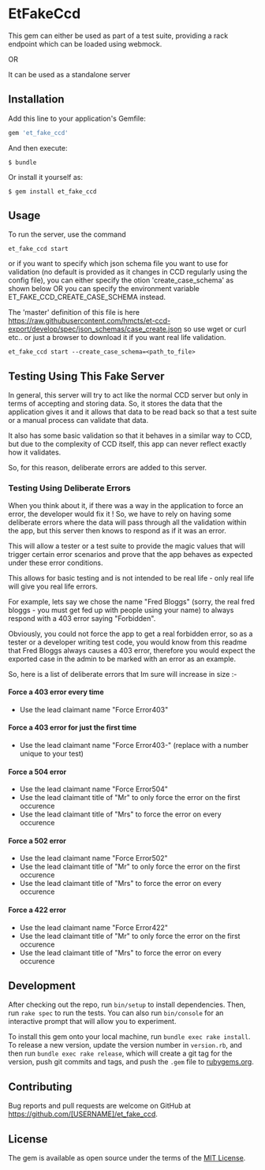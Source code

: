 # EtFakeCcd

This gem can either be used as part of a test suite, providing a rack endpoint which can be loaded using
webmock.

OR

It can be used as a standalone server

## Installation

Add this line to your application's Gemfile:

```ruby
gem 'et_fake_ccd'
```

And then execute:

    $ bundle

Or install it yourself as:

    $ gem install et_fake_ccd

## Usage

To run the server, use the command

```
et_fake_ccd start
```

or if you want to specify which json schema file you want to use for validation (no default
is provided as it changes in CCD regularly using the config file), you can either specify the otion
'create_case_schema' as shown below OR you can specify the environment variable ET_FAKE_CCD_CREATE_CASE_SCHEMA instead.

The 'master' definition of this file is here https://raw.githubusercontent.com/hmcts/et-ccd-export/develop/spec/json_schemas/case_create.json
so use wget or curl etc.. or just a browser to download it if you want real life validation.

```
et_fake_ccd start --create_case_schema=<path_to_file>
```
## Testing Using This Fake Server

In general, this server will try to act like the normal CCD server but only in terms of accepting
and storing data.
So, it stores the data that the application gives it and it allows that data to be read back so
that a test suite or a manual process can validate that data.

It also has some basic validation so that it behaves in a similar way to CCD, but due to the complexity of
CCD itself, this app can never reflect exactly how it validates.

So, for this reason, deliberate errors are added to this server.

### Testing Using Deliberate Errors

When you think about it, if there was a way in the application to force an error, the developer 
would fix it !  So, we have to rely on having some deliberate errors where the data will pass through
all the validation within the app, but this server then knows to respond as if it was an error.

This will allow a tester or a test suite to provide the magic values that will trigger certain 
error scenarios and prove that the app behaves as expected under these error conditions.

This allows for basic testing and is not intended to be real life - only real life will give you 
real life errors.

For example, lets say we chose the name "Fred Bloggs" (sorry, the real fred bloggs - you must get fed
up with people using your name) to always respond with a 403 error saying "Forbidden".

Obviously, you could not force the app to get a real forbidden error, so as a tester or a developer 
writing test code, you would know from this readme that Fred Bloggs always causes a 403 error,
therefore you would expect the exported case in the admin to be marked with an error as an example.

So, here is a list of deliberate errors that Im sure will increase in size :-

#### Force a 403 error every time

* Use the lead claimant name "Force Error403"

#### Force a 403 error for just the first time

* Use the lead claimant name "Force Error403-<n>" (replace <n> with a number unique to your test)

#### Force a 504 error
* Use the lead claimant name "Force Error504"
* Use the lead claimant title of "Mr" to only force the error on the first occurence
* Use the lead claimant title of "Mrs" to force the error on every occurence

#### Force a 502 error
* Use the lead claimant name "Force Error502"
* Use the lead claimant title of "Mr" to only force the error on the first occurence
* Use the lead claimant title of "Mrs" to force the error on every occurence

#### Force a 422 error
* Use the lead claimant name "Force Error422"
* Use the lead claimant title of "Mr" to only force the error on the first occurence
* Use the lead claimant title of "Mrs" to force the error on every occurence




## Development

After checking out the repo, run `bin/setup` to install dependencies. Then, run `rake spec` to run the tests. You can also run `bin/console` for an interactive prompt that will allow you to experiment.

To install this gem onto your local machine, run `bundle exec rake install`. To release a new version, update the version number in `version.rb`, and then run `bundle exec rake release`, which will create a git tag for the version, push git commits and tags, and push the `.gem` file to [rubygems.org](https://rubygems.org).

## Contributing

Bug reports and pull requests are welcome on GitHub at https://github.com/[USERNAME]/et_fake_ccd.

## License

The gem is available as open source under the terms of the [MIT License](https://opensource.org/licenses/MIT).
